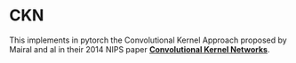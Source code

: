 # CKN


This implements in pytorch the Convolutional Kernel Approach proposed by Mairal and al in their 2014 NIPS paper [__Convolutional Kernel Networks__](https://arxiv.org/abs/1406.3332).

